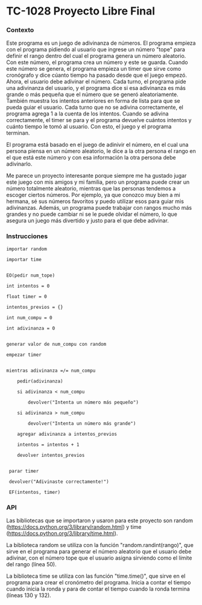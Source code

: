 # TC-1028 Proyecto Libre Final
### Contexto
Este programa es un juego de adivinanza de números. El programa empieza con el programa pidiendo al usuario que ingrese un número "tope" para definir el rango dentro del cual el programa genera un número aleatorio. Con este número, el programa crea un número y este se guarda. Cuando este número se genera, el programa empieza un timer que sirve como cronógrafo y dice cúanto tiempo ha pasado desde que el juego empezó. Ahora, el usuario debe adivinar el número. Cada turno, el programa pide una adivinanza del usuario, y el programa dice si esa adivinanza es más grande o más pequeña que el número que se generó aleatoriamente. También muestra los intentos anteriores en forma de lista para que se pueda guiar el usuario. Cada turno que no se adivina correctamente, el programa agrega 1 a la cuenta de los intentos. Cuando se adivina correctamente, el timer se para y el programa devuelve cuántos intentos y cuánto tiempo le tomó al usuario. Con esto, el juego y el programa terminan.

El programa está basado en el juego de adinivir el número, en el cual una persona piensa en un número aleatorio, le dice a la otra persona el rango en el que está este número y con esa información la otra persona debe adivinarlo. 

Me parece un proyecto interesante porque siempre me ha gustado jugar este juego con mis amigos y mi familia, pero un programa puede crear un número totalmente aleatorio, mientras que las personas tendemos a escoger ciertos números. Por ejemplo, ya que conozco muy bien a mi hermana, sé sus números favoritos y puedo utilizar esos para guiar mis adivinanzas. Además, un programa puede trabajar con rangos mucho más grandes y no puede cambiar ni se le puede olvidar el número, lo que asegura un juego más divertido y justo para el que debe adivinar.

### Instrucciones
    importar random

    importar time 


    EO(pedir num_tope)

    int intentos = 0

    float timer = 0

    intentos_previos = {}

    int num_compu = 0

    int adivinanza = 0


    generar valor de num_compu con random

    empezar timer


    mientras adivinanza =/= num_compu

        pedir(adivinanza)
    
        si adivinanza < num_compu
    
            devolver("Intenta un número más pequeño")
        
        si adivinanza > num_compu
    
            devolver("Intenta un número más grande")
        
        agregar adivinanza a intentos_previos
    
        intentos = intentos + 1
     
        devolver intentos_previos

 
     parar timer
 
     devolver("Adivinaste correctamente!")
 
     EF(intentos, timer)
     
 ### API
Las bibliotecas que se importaron y usaron para este proyecto son random (https://docs.python.org/3/library/random.html) y time (https://docs.python.org/3/library/time.html). 

La biblioteca random se utiliza con la función "random.randint(rango)", que sirve en el programa para generar el número aleatorio que el usuario debe adivinar, con el número tope que el usuario asigna sirviendo como el límite del rango (línea 50). 

La biblioteca time se utiliza con las función "time.time()", que sirve en el programa para crear el cronómetro del programa. Inicia a contar el tiempo cuando inicia la ronda y para de contar el tiempo cuando la ronda termina (líneas 130 y 132).  
